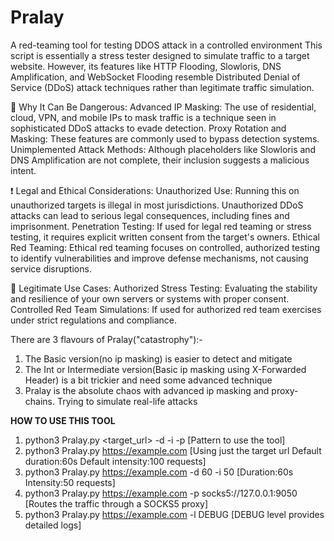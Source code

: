 # Pralay
 A red-teaming tool for testing DDOS attack in a controlled environment
This script is essentially a stress tester designed to simulate traffic to a target website. However, its features like HTTP Flooding, Slowloris, DNS Amplification, and WebSocket Flooding resemble Distributed Denial of Service (DDoS) attack techniques rather than legitimate traffic simulation.

🔴 Why It Can Be Dangerous:
Advanced IP Masking: The use of residential, cloud, VPN, and mobile IPs to mask traffic is a technique seen in sophisticated DDoS attacks to evade detection.
Proxy Rotation and Masking: These features are commonly used to bypass detection systems.
Unimplemented Attack Methods: Although placeholders like Slowloris and DNS Amplification are not complete, their inclusion suggests a malicious intent.

❗️ Legal and Ethical Considerations:
Unauthorized Use: Running this on unauthorized targets is illegal in most jurisdictions. Unauthorized DDoS attacks can lead to serious legal consequences, including fines and imprisonment.
Penetration Testing: If used for legal red teaming or stress testing, it requires explicit written consent from the target's owners.
Ethical Red Teaming: Ethical red teaming focuses on controlled, authorized testing to identify vulnerabilities and improve defense mechanisms, not causing service disruptions.

🔧 Legitimate Use Cases:
Authorized Stress Testing: Evaluating the stability and resilience of your own servers or systems with proper consent.
Controlled Red Team Simulations: If used for authorized red team exercises under strict regulations and compliance.

There are 3 flavours of Pralay("catastrophy"):- 
1.  The Basic version(no ip masking) is easier to detect and mitigate
2.  The Int or Intermediate version(Basic ip masking using X-Forwarded Header) is a bit trickier and need some advanced technique
3.  Pralay is the absolute chaos with advanced ip masking and proxy-chains. Trying to simulate real-life attacks

**HOW TO USE THIS TOOL**
1. python3 Pralay.py <target_url> -d <duration> -i <intensity> -p <proxy> [Pattern to use the tool]
2. python3 Pralay.py https://example.com                                  [Using just the target url Default duration:60s Default intensity:100 requests]
3. python3 Pralay.py https://example.com -d 60 -i 50                      [Duration:60s Intensity:50 requests]
4. python3 Pralay.py https://example.com -p socks5://127.0.0.1:9050       [Routes the traffic through a SOCKS5 proxy]
5. python3 Pralay.py https://example.com -l DEBUG                         [DEBUG level provides detailed logs]

